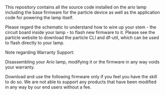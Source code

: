This repository contains all the source code installed on the ario lamp including the base firmware for the particle device as well as the application code for powering the lamp itself.

Please regard the schematic to understand how to wire up your stem - the circuit board inside your lamp - to flash new firmware to it. Please see the particle website to download the particle CLI and df-util, which can be used to flash directly to your lamp.

Note regarding Warranty Support:

Disassembling your Ario lamp, modifying it or the firmware in any way voids your warranty.

Download and use the following firmware only if you feel you have the skill to do so. We are not able to support any products that have been modified in any way by our end users without a fee. 


